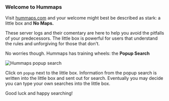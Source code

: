 ### Welcome to Hummaps

Visit [hummaps.com](https://hummaps.com) and your welcome might best be described as stark: 
a little box and **No Maps.** 

These server logs and their comentary are here to help you avoid the pitfalls 
of your predecessors. The little box is powerful for users that understand the 
rules and unforgiving for those that don't. 

No worries though. Hummaps has training wheels: the **Popup Search**

![Hummaps popup search](https://github.com/chasmack/hummaps/blob/master/docs/popup.jpg)

Click on `popup` next to the little box. Information from the popup search is written 
into the little box and sent out for search. Eventually you may decide you can type your 
own searches into the little box.

Good luck and happy searching!
